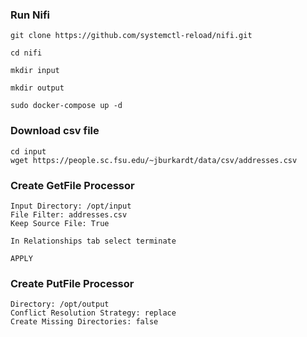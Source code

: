 ### Run Nifi

    git clone https://github.com/systemctl-reload/nifi.git

    cd nifi
    
    mkdir input
    
    mkdir output
    
    sudo docker-compose up -d
    
### Download csv file
    
    cd input
    wget https://people.sc.fsu.edu/~jburkardt/data/csv/addresses.csv
  
### Create GetFile Processor

    Input Directory: /opt/input
    File Filter: addresses.csv
    Keep Source File: True

    In Relationships tab select terminate

    APPLY

### Create PutFile Processor

    Directory: /opt/output
    Conflict Resolution Strategy: replace
    Create Missing Directories: false
